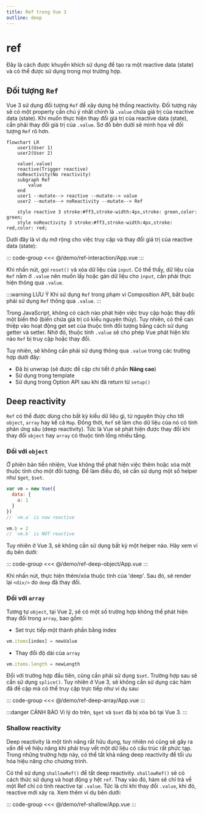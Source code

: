 ```yaml
---
title: Ref trong Vue 3
outline: deep
---
```


# ref

Đây là cách được khuyến khích sử dụng để tạo ra một reactive data (state) và có thể được sử dụng trong mọi trường hợp.

<!--@include: @/api/ref.md-->

## Đối tượng `Ref`

Vue 3 sử dụng đối tượng `Ref` để xây dựng hệ thống reactivity. Đối tượng này sẽ có một property cần chú ý nhất chính là `.value` chứa giá trị của reactive data (state). Khi muốn thực hiện thay đổi giá trị của reactive data (state), cần phải thay đổi giá trị của `.value`. Sơ đồ bên dưới sẽ minh họa về đối tượng `Ref` rõ hơn.

```mermaid
flowchart LR
    user1(User 1)
    user2(User 2)

    value(.value)
    reactive(Trigger reactive)
    noReactivity(No reactivity)
    subgraph Ref
        value
    end
    user1 --mutate--> reactive --mutate--> value
    user2 --mutate--> noReactivity --mutate--> Ref

    style reactive 3 stroke:#ff3,stroke-width:4px,stroke: green,color: green;
    style noReactivity 3 stroke:#ff3,stroke-width:4px,stroke: red,color: red;
```

Dưới đây là ví dụ mở rộng cho việc truy cập và thay đổi giá trị của reactive data (state):

::: code-group
<<< @/demo/ref-interaction/App.vue
:::

<DemoBlock>
<RefInteraction/>
</DemoBlock>

Khi nhấn nút, gọi `reset()` và xóa dữ liệu của `input`. Có thể thấy, dữ liệu của `Ref` nằm ở `.value` nên muốn lấy hoặc gán dữ liệu cho `input`, cần phải thực hiện thông qua `.value`.

:::warning LƯU Ý
Khi sử dụng `Ref` trong phạm vi Composition API, bắt buộc phải sử dụng `Ref` thông qua `.value`.
:::

Trong JavaScript, không có cách nào phát hiện việc truy cập hoặc thay đổi một biến thô (biến chứa giá trị có kiểu nguyên thủy). Tuy nhiên, có thể can thiệp vào hoạt động get set của thuộc tính đối tượng bằng cách sử dụng getter và setter. Nhờ đó, thuộc tính `.value` sẽ cho phép Vue phát hiện khi nào `Ref` bị truy cập hoặc thay đổi.

Tuy nhiên, sẽ không cần phải sử dụng thông qua `.value` trong các trường hợp dưới đây:
* Đã bị unwrap (sẽ được đề cập chi tiết ở phần **Nâng cao**)
* Sử dụng trong template
* Sử dụng trong Option API sau khi đã return từ `setup()`

## Deep reactivity

`Ref` có thể được dùng cho bất kỳ kiểu dữ liệu gì, từ nguyên thủy cho tới `object`, `array` hay kể cả `Map`. Đồng thời, `Ref` sẽ làm cho dữ liệu của nó có tính phản ứng sâu (deep reactivity). Tức là Vue sẽ phát hiện được thay đổi khi thay đổi `object` hay `array` có thuộc tính lồng nhiều tầng.

### Đối với `object`

Ở phiên bản tiền nhiệm, Vue không thể phát hiện việc thêm hoặc xóa một thuộc tính cho một đối tượng. Để làm điều đó, sẽ cần sử dụng một số helper như `$get`, `$set`.
```js
var vm = new Vue({
  data: {
    a: 1
  }
})
// `vm.a` is now reactive

vm.b = 2
// `vm.b` is NOT reactive
```

Tuy nhiên ở Vue 3, sẽ không cần sử dụng bất kỳ một helper nào. Hãy xem ví dụ bên dưới:

::: code-group
<<< @/demo/ref-deep-object/App.vue
:::

<DemoBlock>
<RefDeepObject/>
</DemoBlock>

Khi nhấn nút, thực hiện thêm/xóa thuộc tính của 'deep'. Sau đó, sẽ render lại `<div/>` do `deep` đã thay đổi.

### Đối với `array`

Tương tự `object`, tại Vue 2, sẽ có một số trường hợp không thể phát hiện thay đổi trong `array`, bao gồm:
* Set trực tiếp một thành phần bằng index 
```js
vm.items[index] = newValue
```
* Thay đổi độ dài của `array`
```js
vm.items.length = newLength
```

Đối với trường hợp đầu tiên, cũng cần phải sử dụng `$set`. Trường hợp sau sẽ cần sử dụng `splice()`. Tuy nhiên ở Vue 3, sẽ không cần sử dụng các hàm đã đề cập mà có thể truy cập trực tiếp như ví dụ sau:

::: code-group
<<< @/demo/ref-deep-array/App.vue
:::

<DemoBlock>
<RefDeepArray/>
</DemoBlock>

:::danger CẢNH BÁO
Vì lý do trên, `$get` và `$set` đã bị xóa bỏ tại Vue 3.
:::

### Shallow reactivity

Deep reactivity là một tính năng rất hữu dụng, tuy nhiên nó cũng sẽ gây ra vấn đề về hiệu năng khi phải truy vết một dữ liệu có cấu trúc rất phức tạp. Trong những trường hợp này, có thể tắt khả năng deep reactivity để tối ưu hóa hiệu năng cho chương trình. 

Có thể sử dụng `shallowRef()` để tắt deep reactivity. `shallowRef()` sẽ có cách thức sử dụng và hoạt động y hệt `ref`. Thay vào đó, hàm sẽ chỉ trả về một Ref chỉ có tính reactive tại `.value`. Tức là chỉ khi thay đổi `.value`, khi đó, reactive mới xảy ra. Xem thêm ví dụ bên dưới:

::: code-group
<<< @/demo/ref-shallow/App.vue
:::

<DemoBlock>
<RefShallow/>
</DemoBlock>

<script>
import {default as RefInteraction} from "../demo/ref-interaction/App.vue";
import {default as RefDeepObject} from "../demo/ref-deep-object/App.vue";
import {default as RefDeepArray} from "../demo/ref-deep-array/App.vue";
import {default as RefShallow} from "../demo/ref-shallow/App.vue";
</script>
